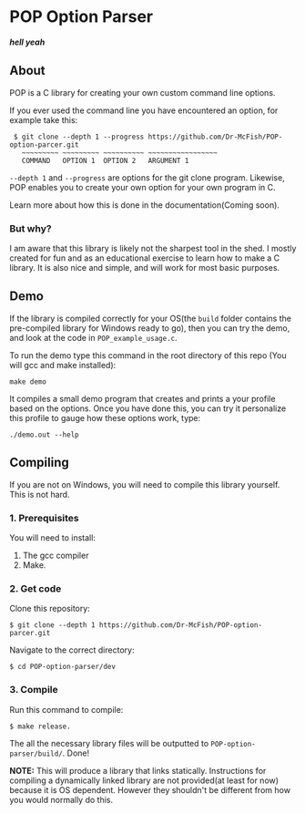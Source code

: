 # POP Option Parser

<!-- insert cool logo -->
***hell yeah***

## About

POP is a C library for creating your own custom command line options.

If you ever used the command line you have encountered an option, for example take this:

```
 $ git clone --depth 1 --progress https://github.com/Dr-McFish/POP-option-parcer.git
   ~~~~~~~~~ ~~~~~~~~~ ~~~~~~~~~~ ~~~~~~~~~~~~~~~~~  
   COMMAND   OPTION 1  OPTION 2	  ARGUMENT 1
```

`--depth 1` and `--progress` are options for the git clone program. Likewise, POP enables you to create your own option for your own program in C.

Learn more about how this is done in the documentation(Coming soon).

### But why?

I am aware that this library is likely not the sharpest tool in the shed. I mostly created for fun and as an educational exercise to learn how to make a C library. It is also nice and simple, and will work for most basic purposes.

## Demo

If the library is compiled correctly for your OS(the `build` folder contains the pre-compiled library for Windows ready to go), then you can try the demo, and look at the code in `POP_example_usage.c`.

To run the demo type this command in the root directory of this repo (You will gcc and make installed):

	make demo

It compiles a small demo program that creates and prints a your profile based on the options. Once you have done this, you can try it personalize this profile to gauge how these options work, type:

	./demo.out --help

## Compiling

If you are not on Windows, you will need to compile this library yourself. This is not hard.

### 1. Prerequisites

You will need to install:
 1. The gcc compiler
 2. Make.

### 2. Get code

Clone this repository:
```
$ git clone --depth 1 https://github.com/Dr-McFish/POP-option-parcer.git
```
Navigate to the correct directory:
```
$ cd POP-option-parser/dev
```

### 3. Compile

Run this command to compile:

	$ make release.

The all the necessary library files will be outputted to `POP-option-parser/build/`.
Done!

**NOTE:** This will produce a library that links statically. Instructions for compiling a dynamically linked library are not provided(at least for now) because it is OS dependent. However they shouldn't be different from how you would normally do this.
